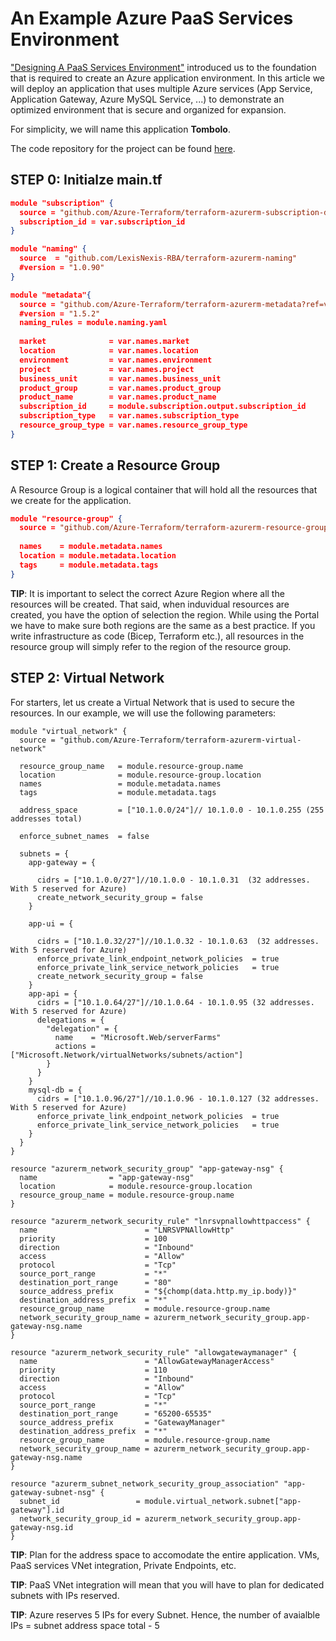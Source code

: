 # An Example Azure PaaS Services Environment

["Designing A PaaS Services Environment"](../designing_a_paas_services_environment/README.md) introduced us to the foundation that is required to create an Azure application environment. In this article we will deploy an application that uses multiple Azure services (App Service, Application Gateway, Azure MySQL Service, ...) to demonstrate an optimized environment that is secure and organized for expansion. 

For simplicity, we will name this application **Tombolo**.

The code repository for the project can be found [here](https://github.com/hpccsystems-solutions-lab/Azure-Terraform-Examples/tree/main/terraform-tombolo).


## STEP 0: Initialze main.tf 

```json
module "subscription" {
  source = "github.com/Azure-Terraform/terraform-azurerm-subscription-data.git?ref=v1.0.0"
  subscription_id = var.subscription_id
}

module "naming" {
  source  = "github.com/LexisNexis-RBA/terraform-azurerm-naming"
  #version = "1.0.90"
}

module "metadata"{
  source = "github.com/Azure-Terraform/terraform-azurerm-metadata?ref=v1.5.2"  
  #version = "1.5.2"
  naming_rules = module.naming.yaml
  
  market              = var.names.market
  location            = var.names.location 
  environment         = var.names.environment 
  project             = var.names.project
  business_unit       = var.names.business_unit
  product_group       = var.names.product_group
  product_name        = var.names.product_name 
  subscription_id     = module.subscription.output.subscription_id
  subscription_type   = var.names.subscription_type
  resource_group_type = var.names.resource_group_type
}
```

## STEP 1: Create a Resource Group

A Resource Group is a logical container that will hold all the resources that we create for the application. 

```json
module "resource-group" {
  source = "github.com/Azure-Terraform/terraform-azurerm-resource-group"
  
  names    = module.metadata.names
  location = module.metadata.location
  tags     = module.metadata.tags
}
```

**TIP**: It is important to select the correct Azure Region where all the resources will be created. That said, when induvidual resources are created, you have the option of selection the region. While using the Portal we have to make sure both regions are the same as a best practice. If you write infrastructure as code (Bicep, Terraform etc.), all resources in the resource group will simply refer to the region of the resource group.    
 
## STEP 2: Virtual Network

For starters, let us create a Virtual Network that is used to secure the resources. In our example, we will use the following parameters:



```
module "virtual_network" {
  source = "github.com/Azure-Terraform/terraform-azurerm-virtual-network"

  resource_group_name   = module.resource-group.name
  location              = module.resource-group.location
  names                 = module.metadata.names
  tags                  = module.metadata.tags

  address_space         = ["10.1.0.0/24"]// 10.1.0.0 - 10.1.0.255 (255 addresses total)
  
  enforce_subnet_names  = false
  
  subnets = {
    app-gateway = {
      
      cidrs = ["10.1.0.0/27"]//10.1.0.0 - 10.1.0.31  (32 addresses. With 5 reserved for Azure)
      create_network_security_group = false
    }

    app-ui = {

      cidrs = ["10.1.0.32/27"]//10.1.0.32 - 10.1.0.63  (32 addresses. With 5 reserved for Azure)
      enforce_private_link_endpoint_network_policies  = true
      enforce_private_link_service_network_policies   = true
      create_network_security_group = false
    }
    app-api = {
      cidrs = ["10.1.0.64/27"]//10.1.0.64 - 10.1.0.95 (32 addresses. With 5 reserved for Azure)
      delegations = {
        "delegation" = {
          name    = "Microsoft.Web/serverFarms"
          actions = ["Microsoft.Network/virtualNetworks/subnets/action"]
        }
      }   
    }
    mysql-db = {
      cidrs = ["10.1.0.96/27"]//10.1.0.96 - 10.1.0.127 (32 addresses. With 5 reserved for Azure)
      enforce_private_link_endpoint_network_policies  = true
      enforce_private_link_service_network_policies   = true
    }      
  }      
}

resource "azurerm_network_security_group" "app-gateway-nsg" {
  name                = "app-gateway-nsg"
  location            = module.resource-group.location
  resource_group_name = module.resource-group.name  
}

resource "azurerm_network_security_rule" "lnrsvpnallowhttpaccess" {
  name                        = "LNRSVPNAllowHttp"
  priority                    = 100
  direction                   = "Inbound"
  access                      = "Allow"
  protocol                    = "Tcp"
  source_port_range           = "*"
  destination_port_range      = "80"
  source_address_prefix       = "${chomp(data.http.my_ip.body)}"
  destination_address_prefix  = "*"
  resource_group_name         = module.resource-group.name
  network_security_group_name = azurerm_network_security_group.app-gateway-nsg.name
}

resource "azurerm_network_security_rule" "allowgatewaymanager" {
  name                        = "AllowGatewayManagerAccess"
  priority                    = 110
  direction                   = "Inbound"
  access                      = "Allow"
  protocol                    = "Tcp"
  source_port_range           = "*"
  destination_port_range      = "65200-65535"
  source_address_prefix       = "GatewayManager"
  destination_address_prefix  = "*"
  resource_group_name         = module.resource-group.name
  network_security_group_name = azurerm_network_security_group.app-gateway-nsg.name
}

resource "azurerm_subnet_network_security_group_association" "app-gateway-subnet-nsg" {
  subnet_id                 = module.virtual_network.subnet["app-gateway"].id
  network_security_group_id = azurerm_network_security_group.app-gateway-nsg.id
}

```

**TIP**: Plan for the address space to accomodate the entire application. VMs, PaaS services VNet integration, Private Endpoints, etc.

**TIP**: PaaS VNet integration will mean that you will have to plan for dedicated subnets with IPs reserved. 

**TIP**: Azure reserves 5 IPs for every Subnet. Hence, the number of avaialble IPs = subnet address space total - 5 